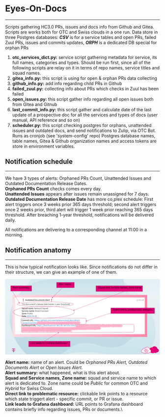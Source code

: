 Eyes-On-Docs
============
************
Scripts gathering HC3.0 PRs, issues and docs info from Github and Gitea. Scripts are works both for OTC and Swiss clouds in a one run. Data store in three Postgres databases: **_CSV_** is for a service tables and open PRs, failed Zuul PRs, issues and commits updates, **_ORPH_** is a dedicated DB special for orphan PRs

1) **otc_services_dict.py:** service script gathering metadata for service, its full names, categories and types. Should be run first, since all of the following scripts are relay on it in terms of repo names, service titles and squad names.
2) **gitea_info.py:** this script is using for open & orphan PRs data collecting
3) **github_info.py:** add info regarding child PRs in Github
4) **failed_zuul.py:** collecting info about PRs which checks in Zuul has been failed
5) **open_issues.py:** this script gather info regarding all open issues both from Gitea and Gitnub
6) **last_commit_info.py:** this script gather and calculate date of the last update of a prospective doc for all the services and types of docs (user manual, API reference and so on)
7) **scheduler.py:** this script checking postgres for orphans, unattended issues and outdated docs, and send notifications to Zulip, via OTC Bot. Runs as cronjob (see 'system-config' repo)
Postgres database names, table names, Gitea & Github organization names and access tokens are store in environment variables.

Notification schedule
---------------------
*********************
We have 3 types of alerts: Orphaned PRs Count, Unattended Issues and Outdated Documentation Release Dates.\
**Orphaned PRs Count** checks comes every day.\
**Unattended Issues** appears after issues remain unassigned for 7 days.\
**Outdated Documentation Release Date** has more co,plex schedule:
First alert triggers once 3 weeks prior 365 days threshold; second alert triggers once 2 weeks prior, third alert will trigger 1 week prior reaching 365 days threshold. After breaching 1-year threshold, notifications will be delivered daily.

All notifications are delivering to a corresponding channel at 11:00 in a morning. 

Notification anatomy
--------------------
********************
This is how typical notification looks like. Since notifications do not differ in their structure, we can give an example of one of them.

![Notification anatomy](https://github.com/opentelekomcloud-infra/eyes_on_docs/blob/documentation/alert_anatomy.PNG)

**Alert name:** name of an alert. Could be *Orphaned PRs Alert,* *Outdated Documents Alert* or *Open Issues Alert.*\
**Alert summary:** what happened, what is this alert about.\
**Squad and Service names, Zone name:** squad and service name to which alert is dedicated to. Zone name could be *Public* for common OTC and *Hybrid* for Swiss Cloud.\
**Direct link to problematic resource:** clickable link points to a resource which state triggert alert - specific commit, or PR or issue.\
**Link leads to Grafana dashboard:** URL points to Grafana dashboard contains briefly info regarding issues, PRs or documents.\
